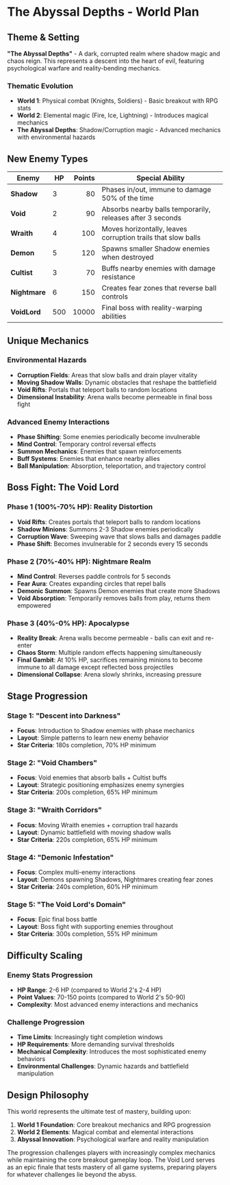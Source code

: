 # The Abyssal Depths - World Plan

## Theme & Setting
**"The Abyssal Depths"** - A dark, corrupted realm where shadow magic and chaos reign. This represents a descent into the heart of evil, featuring psychological warfare and reality-bending mechanics.

### Thematic Evolution
- **World 1**: Physical combat (Knights, Soldiers) - Basic breakout with RPG stats
- **World 2**: Elemental magic (Fire, Ice, Lightning) - Introduces magical mechanics  
- **The Abyssal Depths**: Shadow/Corruption magic - Advanced mechanics with environmental hazards

## New Enemy Types

| Enemy | HP | Points | Special Ability |
|-------|----|---------:|----------------|
| **Shadow** | 3 | 80 | Phases in/out, immune to damage 50% of the time |
| **Void** | 2 | 90 | Absorbs nearby balls temporarily, releases after 3 seconds |
| **Wraith** | 4 | 100 | Moves horizontally, leaves corruption trails that slow balls |
| **Demon** | 5 | 120 | Spawns smaller Shadow enemies when destroyed |
| **Cultist** | 3 | 70 | Buffs nearby enemies with damage resistance |
| **Nightmare** | 6 | 150 | Creates fear zones that reverse ball controls |
| **VoidLord** | 500 | 10000 | Final boss with reality-warping abilities |

## Unique Mechanics

### Environmental Hazards
- **Corruption Fields**: Areas that slow balls and drain player vitality
- **Moving Shadow Walls**: Dynamic obstacles that reshape the battlefield
- **Void Rifts**: Portals that teleport balls to random locations
- **Dimensional Instability**: Arena walls become permeable in final boss fight

### Advanced Enemy Interactions
- **Phase Shifting**: Some enemies periodically become invulnerable
- **Mind Control**: Temporary control reversal effects
- **Summon Mechanics**: Enemies that spawn reinforcements
- **Buff Systems**: Enemies that enhance nearby allies
- **Ball Manipulation**: Absorption, teleportation, and trajectory control

## Boss Fight: The Void Lord

### Phase 1 (100%-70% HP): Reality Distortion
- **Void Rifts**: Creates portals that teleport balls to random locations
- **Shadow Minions**: Summons 2-3 Shadow enemies periodically
- **Corruption Wave**: Sweeping wave that slows balls and damages paddle
- **Phase Shift**: Becomes invulnerable for 2 seconds every 15 seconds

### Phase 2 (70%-40% HP): Nightmare Realm  
- **Mind Control**: Reverses paddle controls for 5 seconds
- **Fear Aura**: Creates expanding circles that repel balls
- **Demonic Summon**: Spawns Demon enemies that create more Shadows
- **Void Absorption**: Temporarily removes balls from play, returns them empowered

### Phase 3 (40%-0% HP): Apocalypse
- **Reality Break**: Arena walls become permeable - balls can exit and re-enter
- **Chaos Storm**: Multiple random effects happening simultaneously  
- **Final Gambit**: At 10% HP, sacrifices remaining minions to become immune to all damage except reflected boss projectiles
- **Dimensional Collapse**: Arena slowly shrinks, increasing pressure

## Stage Progression

### Stage 1: "Descent into Darkness"
- **Focus**: Introduction to Shadow enemies with phase mechanics
- **Layout**: Simple patterns to learn new enemy behavior
- **Star Criteria**: 180s completion, 70% HP minimum

### Stage 2: "Void Chambers"
- **Focus**: Void enemies that absorb balls + Cultist buffs
- **Layout**: Strategic positioning emphasizes enemy synergies
- **Star Criteria**: 200s completion, 65% HP minimum

### Stage 3: "Wraith Corridors"
- **Focus**: Moving Wraith enemies + corruption trail hazards
- **Layout**: Dynamic battlefield with moving shadow walls
- **Star Criteria**: 220s completion, 65% HP minimum

### Stage 4: "Demonic Infestation"
- **Focus**: Complex multi-enemy interactions
- **Layout**: Demons spawning Shadows, Nightmares creating fear zones
- **Star Criteria**: 240s completion, 60% HP minimum

### Stage 5: "The Void Lord's Domain"
- **Focus**: Epic final boss battle
- **Layout**: Boss fight with supporting enemies throughout
- **Star Criteria**: 300s completion, 55% HP minimum

## Difficulty Scaling

### Enemy Stats Progression
- **HP Range**: 2-6 HP (compared to World 2's 2-4 HP)
- **Point Values**: 70-150 points (compared to World 2's 50-90)
- **Complexity**: Most advanced enemy interactions and mechanics

### Challenge Progression
- **Time Limits**: Increasingly tight completion windows
- **HP Requirements**: More demanding survival thresholds
- **Mechanical Complexity**: Introduces the most sophisticated enemy behaviors
- **Environmental Challenges**: Dynamic hazards and battlefield manipulation

## Design Philosophy

This world represents the ultimate test of mastery, building upon:
1. **World 1 Foundation**: Core breakout mechanics and RPG progression
2. **World 2 Elements**: Magical combat and elemental interactions
3. **Abyssal Innovation**: Psychological warfare and reality manipulation

The progression challenges players with increasingly complex mechanics while maintaining the core breakout gameplay loop. The Void Lord serves as an epic finale that tests mastery of all game systems, preparing players for whatever challenges lie beyond the abyss.